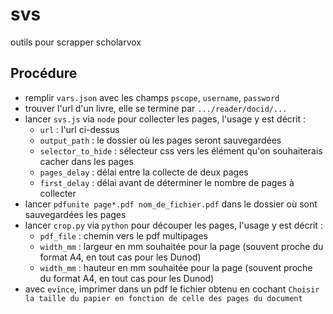 # svs

outils pour scrapper scholarvox

## Procédure

- remplir `vars.json` avec les champs `pscope`, `username`, `password`
- trouver l'url d'un livre, elle se termine par `.../reader/docid/...`
- lancer `svs.js` via `node` pour collecter les pages, l'usage y est décrit :
  - `url` : l'url ci-dessus
  - `output_path` : le dossier où les pages seront sauvegardées
  - `selector_to_hide` : sélecteur css vers les élément qu'on souhaiterais cacher dans les pages
  - `pages_delay` : délai entre la collecte de deux pages
  - `first_delay` : délai avant de déterminer le nombre de pages à collecter
- lancer `pdfunite page*.pdf nom_de_fichier.pdf` dans le dossier où sont sauvegardées les pages
- lancer `crop.py` via `python` pour découper les pages, l'usage y est décrit :
  - `pdf_file` : chemin vers le pdf multipages
  - `width_mm` : largeur en mm souhaitée pour la page (souvent proche du format A4, en tout cas pour les Dunod)
  - `width_mm` : hauteur en mm souhaitée pour la page (souvent proche du format A4, en tout cas pour les Dunod)
- avec `evince`, imprimer dans un pdf le fichier obtenu en cochant `Choisir la taille du papier en fonction de celle des pages du document`
